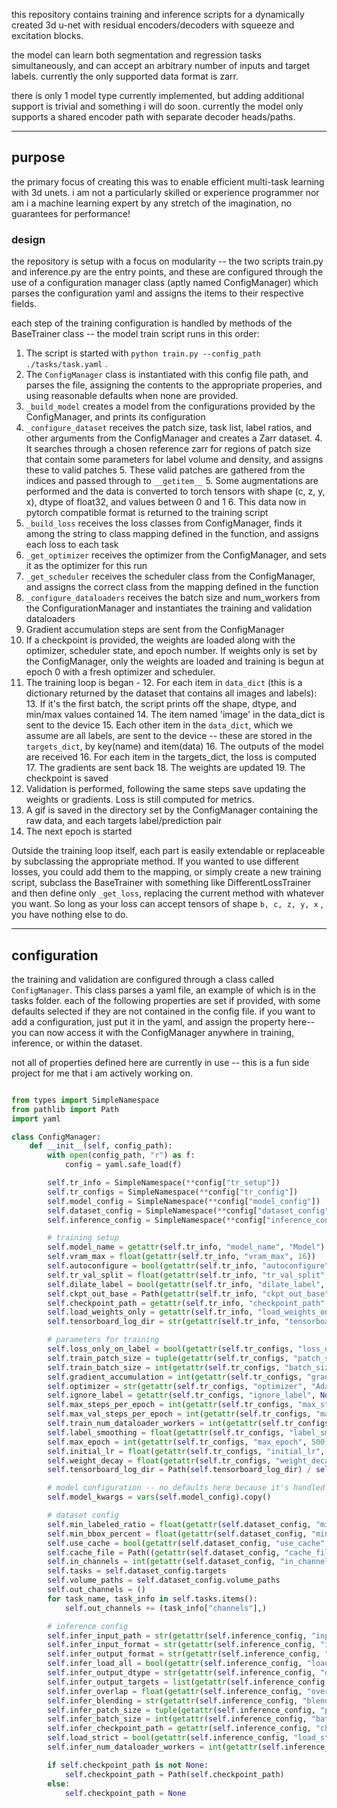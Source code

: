 this repository contains training and inference scripts for a dynamically created 3d u-net with residual encoders/decoders with squeeze and excitation blocks. 

the model can learn both segmentation and regression tasks simultaneously, and can accept an arbitrary number of inputs and target labels. currently the only supported data format is zarr. 

there is only 1 model type currently implemented, but adding additional support is trivial and something i will do soon. currently the model only supports a shared encoder path with separate decoder heads/paths. 

___
## purpose
the primary focus of creating this was to enable efficient multi-task learning with 3d unets. i am not a particularly skilled or experience programmer nor am i a machine learning expert by any stretch of the imagination, no guarantees for performance!

### design
the repository is setup with a focus on modularity -- the two scripts train.py and inference.py are the entry points, and these are configured through the use of a configuration manager class (aptly named ConfigManager) which parses the configuration yaml and assigns the items to their respective fields.

each step of the training configuration is handled by methods of the BaseTrainer class -- the model train script runs in this order:
1. The script is started with `python train.py --config_path ./tasks/task.yaml` . 
2. The `ConfigManager` class is instantiated with this config file path, and parses the file, assigning the contents to the appropriate properies, and using reasonable defaults when none are provided. 
2. `_build_model` creates a model from the configurations provided by the ConfigManager, and prints its configuration
3. `_configure_dataset` receives the patch size, task list, label ratios, and other arguments from the ConfigManager and creates a Zarr dataset. 
   4. It searches through a chosen reference zarr for regions of patch size that contain some parameters for label volume and density, and assigns these to valid patches 
   5. These valid patches are gathered from the indices and passed through to `__getitem__`
   5. Some augmentations are performed and the data is converted to torch tensors with shape (c, z, y, x), dtype of float32, and values between 0 and 1
   6. This data now in pytorch compatible format is returned to the training script
7. `_build_loss` receives the loss classes from ConfigManager, finds it among the string to class mapping defined in the function, and assigns each loss to each task
8. `_get_optimizer` receives the optimizer from the ConfigManager, and sets it as the optimizer for this run
9. `_get_scheduler` receives the scheduler class from the ConfigManager, and assigns the correct class from the mapping defined in the function
10. `_configure_dataloaders` receives the batch size and num_workers from the ConfigurationManager and instantiates the training and validation dataloaders
11. Gradient accumulation steps are sent from the ConfigManager
12. If a checkpoint is provided, the weights are loaded along with the optimizer, scheduler state, and epoch number. If weights only is set by the ConfigManager, only the weights are loaded and training is begun at epoch 0 with a fresh optimizer and scheduler.
11. The training loop is began - 
    12. For each item in `data_dict` (this is a dictionary returned by the dataset that contains all images and labels):
        13. If it's the first batch, the script prints off the shape, dtype, and min/max values contained
        14. The item named 'image' in the data_dict is sent to the device
        15. Each other item in the `data_dict`, which we assume are all labels, are sent to the device -- these are stored in the `targets_dict`, by key(name) and item(data)
        16. The outputs of the model are received
    16. For each item in the targets_dict, the loss is computed
    17. The gradients are sent back 
    18. The weights are updated
    19. The checkpoint is saved
19. Validation is performed, following the same steps save updating the weights or gradients. Loss is still computed for metrics. 
20. A gif is saved in the directory set by the ConfigManager containing the raw data, and each targets label/prediction pair
21. The next epoch is started 

Outside the training loop itself, each part is easily extendable or replaceable by subclassing the appropriate method. If you wanted to use different losses, you could add them to the mapping, or simply create a new training script, subclass the BaseTrainer with something like DifferentLossTrainer and then define only `_get_loss`, replacing the current method with whatever you want. So long as your loss can accept tensors of shape `b, c, z, y, x` , you have nothing else to do. 
___

## configuration
the training and validation are configured through a class called `ConfigManager`. This class parses a yaml file, an example of which is in the tasks folder. each of the following properties are set if provided, with some defaults selected if they are not contained in the config file. if you want to add a configuration, just put it in the yaml, and assign the property here-- you can now access it with the ConfigManager anywhere in training, inference, or within the dataset.

not all of properties defined here are currently in use -- this is a fun side project for me that i am actively working on. 
```python

from types import SimpleNamespace
from pathlib import Path
import yaml

class ConfigManager:
    def __init__(self, config_path):
        with open(config_path, "r") as f:
            config = yaml.safe_load(f)

        self.tr_info = SimpleNamespace(**config["tr_setup"])
        self.tr_configs = SimpleNamespace(**config["tr_config"])
        self.model_config = SimpleNamespace(**config["model_config"])
        self.dataset_config = SimpleNamespace(**config["dataset_config"])
        self.inference_config = SimpleNamespace(**config["inference_config"])

        # training setup
        self.model_name = getattr(self.tr_info, "model_name", "Model")
        self.vram_max = float(getattr(self.tr_info, "vram_max", 16))
        self.autoconfigure = bool(getattr(self.tr_info, "autoconfigure", True))
        self.tr_val_split = float(getattr(self.tr_info, "tr_val_split", 0.95))
        self.dilate_label = bool(getattr(self.tr_info, "dilate_label", False))
        self.ckpt_out_base = Path(getattr(self.tr_info, "ckpt_out_base", "./checkpoints/"))
        self.checkpoint_path = getattr(self.tr_info, "checkpoint_path", None)
        self.load_weights_only = getattr(self.tr_info, "load_weights_only", False)
        self.tensorboard_log_dir = str(getattr(self.tr_info, "tensorboard_log_dir", "./tensorboard_logs/"))

        # parameters for training
        self.loss_only_on_label = bool(getattr(self.tr_configs, "loss_only_on_label", False))
        self.train_patch_size = tuple(getattr(self.tr_configs, "patch_size", [192, 192, 192]))
        self.train_batch_size = int(getattr(self.tr_configs, "batch_size", 2))
        self.gradient_accumulation = int(getattr(self.tr_configs, "gradient_accumulation", 1))
        self.optimizer = str(getattr(self.tr_configs, "optimizer", "AdamW"))
        self.ignore_label = getattr(self.tr_configs, "ignore_label", None)
        self.max_steps_per_epoch = int(getattr(self.tr_configs, "max_steps_per_epoch", 500))
        self.max_val_steps_per_epoch = int(getattr(self.tr_configs, "max_val_steps_per_epoch", 25))
        self.train_num_dataloader_workers = int(getattr(self.tr_configs, "num_dataloader_workers", 4))
        self.label_smoothing = float(getattr(self.tr_configs, "label_smoothing", 0.2))
        self.max_epoch = int(getattr(self.tr_configs, "max_epoch", 500))
        self.initial_lr = float(getattr(self.tr_configs, "initial_lr", 1e-3))
        self.weight_decay = float(getattr(self.tr_configs, "weight_decay", 0))
        self.tensorboard_log_dir = Path(self.tensorboard_log_dir) / self.model_name

        # model configuration -- no defaults here because it's handled by build_network_from_config dynamically
        self.model_kwargs = vars(self.model_config).copy()

        # dataset config
        self.min_labeled_ratio = float(getattr(self.dataset_config, "min_labeled_ratio", 0.1))
        self.min_bbox_percent = float(getattr(self.dataset_config, "min_bbox_percent", 0.95))
        self.use_cache = bool(getattr(self.dataset_config, "use_cache", True))
        self.cache_file = Path((getattr(self.dataset_config, "cache_file", 'valid_patches.json')))
        self.in_channels = int(getattr(self.dataset_config, "in_channels", 1))
        self.tasks = self.dataset_config.targets
        self.volume_paths = self.dataset_config.volume_paths
        self.out_channels = ()
        for task_name, task_info in self.tasks.items():
            self.out_channels += (task_info["channels"],)

        # inference config
        self.infer_input_path = str(getattr(self.inference_config, "input_path", None))
        self.infer_input_format = str(getattr(self.inference_config, "input_format", "zarr"))
        self.infer_output_format = str(getattr(self.inference_config, "output_format", "zarr"))
        self.infer_load_all = bool(getattr(self.inference_config, "load_all", False))
        self.infer_output_dtype = str(getattr(self.inference_config, "output_type", "np.uint8"))
        self.infer_output_targets = list(getattr(self.inference_config, "output_targets", "all"))
        self.infer_overlap = float(getattr(self.inference_config, "overlap", 0.15))
        self.infer_blending = str(getattr(self.inference_config, "blending", "gaussian_importance"))
        self.infer_patch_size = tuple(getattr(self.inference_config, "patch_size", self.train_patch_size))
        self.infer_batch_size = int(getattr(self.inference_config, "batch_size", self.train_batch_size))
        self.infer_checkpoint_path = getattr(self.inference_config, "checkpoint_path", None)
        self.load_strict = bool(getattr(self.inference_config, "load_strict", True))
        self.infer_num_dataloader_workers = int(getattr(self.inference_config, "num_dataloader_workers", self.train_num_dataloader_workers))

        if self.checkpoint_path is not None:
            self.checkpoint_path = Path(self.checkpoint_path)
        else:
            self.checkpoint_path = None

```



